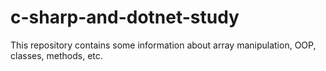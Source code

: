 # c-sharp-and-dotnet-study
This repository contains some information about array manipulation, OOP, classes, methods, etc.
